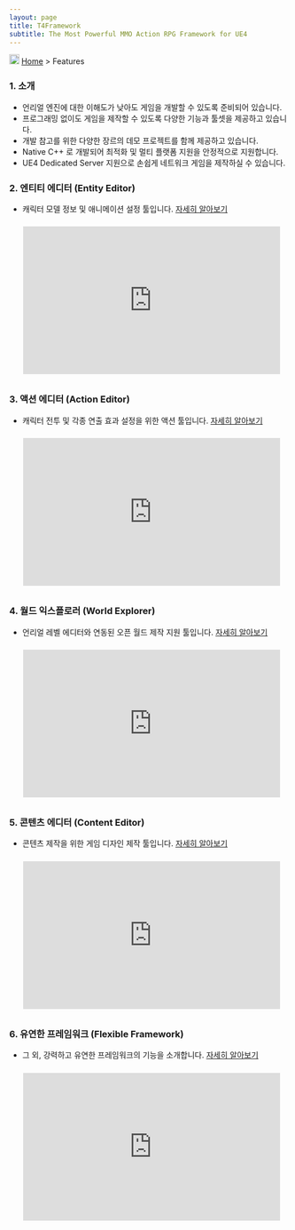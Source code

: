 ```yaml
---
layout: page
title: T4Framework
subtitle: The Most Powerful MMO Action RPG Framework for UE4
---
```

<img src="https://t4framework.com/img/Folders2.png" width="18px" height="18px"> [Home](https://t4framework.com/index) > Features

<style>.embed-container { position: relative; padding-bottom: 56.25%; height: 0; overflow: hidden; max-width: 100%; } .embed-container iframe, .embed-container object, .embed-container embed { position: absolute; top: 3%; left: 5%; width: 92%; height: 94%; }</style>
### 1. 소개

- 언리얼 엔진에 대한 이해도가 낮아도 게임을 개발할 수 있도록 준비되어 있습니다.
- 프로그래밍 없이도 게임을 제작할 수 있도록 다양한 기능과 툴셋을 제공하고 있습니다.
- 개발 참고를 위한 다양한 장르의 데모 프로젝트를 함께 제공하고 있습니다.
- Native C++ 로 개발되어 최적화 및 멀티 플랫폼 지원을 안정적으로 지원합니다.
- UE4 Dedicated Server 지원으로 손쉽게 네트워크 게임을 제작하실 수 있습니다.

### 2. 엔티티 에디터 (Entity Editor)
- 캐릭터 모델 정보 및 애니메이션 설정 툴입니다. [자세히 알아보기](https://t4framework.com/T4Framework_Features_EntityEditor)
<div class='embed-container'><iframe src='https://www.youtube.com/embed/G69jNG0gjgI' frameborder='0' allowfullscreen></iframe></div>

### 3. 액션 에디터 (Action Editor)
- 캐릭터 전투 및 각종 연출 효과 설정을 위한 액션 툴입니다. [자세히 알아보기](https://t4framework.com/T4Framework_Features_ActionEditor)
<div class='embed-container'><iframe src='https://www.youtube.com/embed/Z-DLnRLcHmI' frameborder='0' allowfullscreen></iframe></div>
  
### 4. 월드 익스플로러 (World Explorer)
- 언리얼 레벨 에디터와 연동된 오픈 월드 제작 지원 툴입니다. [자세히 알아보기](https://t4framework.com/T4Framework_Features_WorldExplorer)
<div class='embed-container'><iframe src='https://www.youtube.com/embed/O5CStxf3B6g' frameborder='0' allowfullscreen></iframe></div>

### 5. 콘텐츠 에디터 (Content Editor)
- 콘텐츠 제작을 위한 게임 디자인 제작 툴입니다. [자세히 알아보기](https://t4framework.com/T4Framework_Features_ContentEditor)
<div class='embed-container'><iframe src='https://www.youtube.com/embed/UmNrP_3fbCs' frameborder='0' allowfullscreen></iframe></div>

### 6. 유연한 프레임워크 (Flexible Framework)
- 그 외, 강력하고 유연한 프레임워크의 기능을 소개합니다. [자세히 알아보기](https://t4framework.com/T4Framework_Features_FlexibleFramework)
<div class='embed-container'><iframe src='https://www.youtube.com/embed/zsMBieqbRaU' frameborder='0' allowfullscreen></iframe></div>
